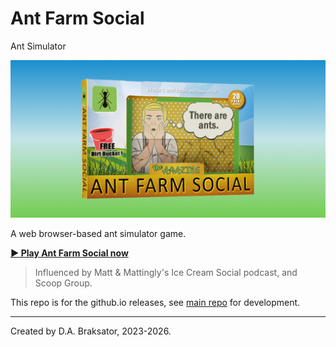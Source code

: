 # Ant Farm Social

Ant Simulator

![Ant Farm Social](./img/afsSocial.jpg)

A web browser-based ant simulator game.

**[▶️ Play Ant Farm Social now](http://antfarmsocial.github.io)**

> Influenced by Matt & Mattingly's Ice Cream Social podcast, and Scoop Group.

This repo is for the github.io releases, see [main repo](https://github.com/antfarmsocial/AntFarmSocial) for development.

*************************************
Created by D.A. Braksator, 2023-2026.
